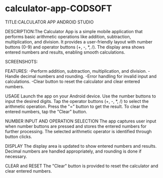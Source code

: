 # calculator-app-CODSOFT
TITLE:CALCULATOR APP
ANDROID STUDIO

DESCRIPTION:The Calculator App is a simple mobile application that performs basic arithmetic operations like addition, subtraction, multiplication, and division. It provides a user-friendly layout with number buttons (0-9) and operator buttons (+, -, *, /). The display area shows entered numbers and results, enabling smooth calculations.

SCREENSHOTS:


FEATURES:
-Perform addition, subtraction, multiplication, and division.
-Handle decimal numbers and rounding.
-Error handling for invalid input and calculations.
-Clear button to reset the calculator and clear entered numbers.

USAGE
Launch the app on your Android device.
Use the number buttons to input the desired digits.
Tap the operator buttons (+, -, *, /) to select the arithmetic operation.
Press the "=" button to get the result.
To clear the entered numbers, tap the "Clear" button.

NUMBER INPUT AND OPERATION SELECTION
The app captures user input when number buttons are pressed and stores the entered numbers for further processing. The selected arithmetic operator is identified through button clicks.

DISPLAY
The display area is updated to show entered numbers and results. Decimal numbers are handled appropriately, and rounding is done if necessary.

CLEAR and RESET
The "Clear" button is provided to reset the calculator and clear entered numbers.

